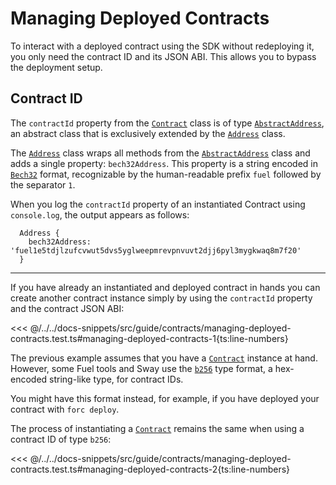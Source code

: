 # Managing Deployed Contracts

To interact with a deployed contract using the SDK without redeploying it, you only need the contract ID and its JSON ABI. This allows you to bypass the deployment setup.

## Contract ID

The `contractId` property from the [`Contract`](https://fuels-ts-docs-api.vercel.app/classes/_fuel_ts_program.Contract.html) class is of type [`AbstractAddress`](https://fuels-ts-docs-api.vercel.app/classes/_fuel_ts_interfaces.AbstractAddress.html), an abstract class that is exclusively extended by the [`Address`](https://fuels-ts-docs-api.vercel.app/classes/_fuel_ts_address.Address.html) class.

The [`Address`](https://fuels-ts-docs-api.vercel.app/classes/_fuel_ts_address.Address.html) class wraps all methods from the [`AbstractAddress`](https://fuels-ts-docs-api.vercel.app/classes/_fuel_ts_interfaces.AbstractAddress.html) class and adds a single property: `bech32Address`. This property is a string encoded in [`Bech32`](../types/bech32.md) format, recognizable by the human-readable prefix `fuel` followed by the separator `1`.

When you log the `contractId` property of an instantiated Contract using `console.log`, the output appears as follows:

```console
  Address {
    bech32Address: 'fuel1e5tdjlzufcvwut5dvs5yglweepmrevpnvuvt2djj6pyl3mygkwaq8m7f20'
  }
```

---

If you have already an instantiated and deployed contract in hands you can create another contract instance simply by using the `contractId` property and the contract JSON ABI:

<<< @/../../docs-snippets/src/guide/contracts/managing-deployed-contracts.test.ts#managing-deployed-contracts-1{ts:line-numbers}

The previous example assumes that you have a [`Contract`](https://fuels-ts-docs-api.vercel.app/classes/_fuel_ts_program.Contract.html) instance at hand. However, some Fuel tools and Sway use the [`b256`](../types/bits256.md) type format, a hex-encoded string-like type, for contract IDs.

You might have this format instead, for example, if you have deployed your contract with `forc deploy`.

The process of instantiating a [`Contract`](https://fuels-ts-docs-api.vercel.app/classes/_fuel_ts_program.Contract.html) remains the same when using a contract ID of type `b256`:

<<< @/../../docs-snippets/src/guide/contracts/managing-deployed-contracts.test.ts#managing-deployed-contracts-2{ts:line-numbers}
